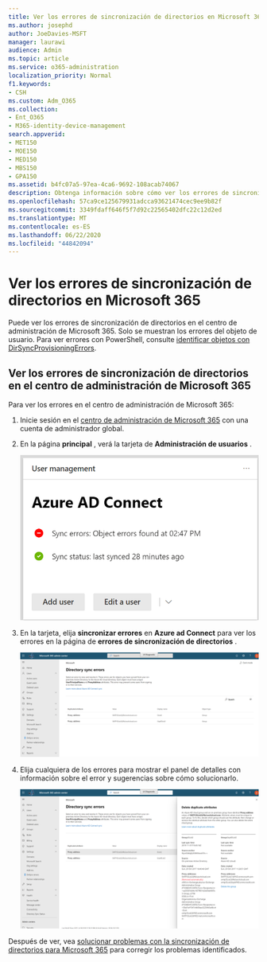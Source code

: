 ```yaml
---
title: Ver los errores de sincronización de directorios en Microsoft 365
ms.author: josephd
author: JoeDavies-MSFT
manager: laurawi
audience: Admin
ms.topic: article
ms.service: o365-administration
localization_priority: Normal
f1.keywords:
- CSH
ms.custom: Adm_O365
ms.collection:
- Ent_O365
- M365-identity-device-management
search.appverid:
- MET150
- MOE150
- MED150
- MBS150
- GPA150
ms.assetid: b4fc07a5-97ea-4ca6-9692-108acab74067
description: Obtenga información sobre cómo ver los errores de sincronización de directorios en el centro de administración de Microsoft 365.
ms.openlocfilehash: 57ca9ce125679931adcca93621474cec9ee9b82f
ms.sourcegitcommit: 3349fdaff646f5f7d92c22565402dfc22c12d2ed
ms.translationtype: MT
ms.contentlocale: es-ES
ms.lasthandoff: 06/22/2020
ms.locfileid: "44842094"
---
```

# <a name="view-directory-synchronization-errors-in-microsoft-365"></a>Ver los errores de sincronización de directorios en Microsoft 365

Puede ver los errores de sincronización de directorios en el centro de administración de Microsoft 365. Solo se muestran los errores del objeto de usuario. Para ver errores con PowerShell, consulte [identificar objetos con DirSyncProvisioningErrors](https://docs.microsoft.com/azure/active-directory/hybrid/how-to-connect-syncservice-duplicate-attribute-resiliency).

## <a name="view-directory-synchronization-errors-in-the-microsoft-365-admin-center"></a>Ver los errores de sincronización de directorios en el centro de administración de Microsoft 365

Para ver los errores en el centro de administración de Microsoft 365:
  
1. Inicie sesión en el [centro de administración de Microsoft 365](https://admin.microsoft.com) con una cuenta de administrador global. 
    
2. En la página **principal** , verá la tarjeta de **Administración de usuarios** . 
    
    ![La tarjeta de administración de usuarios en el centro de administración de Microsoft 365](media/060006e9-de61-49d5-8979-e77cda198e71.png)
  
3. En la tarjeta, elija **sincronizar errores** en **Azure ad Connect** para ver los errores en la página de **errores de sincronización de directorios** .   
    
    ![Un ejemplo de la página de errores de sincronización de directorios](media/882094a3-80d3-4aae-b90b-78b27047974c.png)

4. Elija cualquiera de los errores para mostrar el panel de detalles con información sobre el error y sugerencias sobre cómo solucionarlo.

   ![Ejemplo de los detalles de un error de sincronización de directorios](media/a6e302d4-6be7-4e3a-b4b5-81c5a2c02952.png)
  
Después de ver, vea [solucionar problemas con la sincronización de directorios para Microsoft 365](fix-problems-with-directory-synchronization.md) para corregir los problemas identificados.

